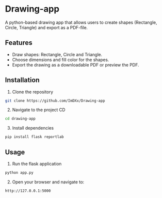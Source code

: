 # Drawing-app
A python-based drawing app that allows users to create shapes (Rectangle, Circle, Triangle) and export as a PDF-file.

## Features
- Draw shapes: Rectangle, Circle and Triangle.
- Choose dimensions and fill color for the shapes.
- Export the drawing as a downloadable PDF or preview the PDF.

## Installation
1. Clone the repository
```bash
git clone https://github.com/ImDXx/Drawing-app
```
2. Navigate to the project CD
```bash
cd drawing-app
```
3. Install dependencies
```bash
pip install flask reportlab
```

## Usage
1. Run the flask application
```bash
python app.py
```
2. Open your browser and navigate to:
```bash
http://127.0.0.1:5000
```
